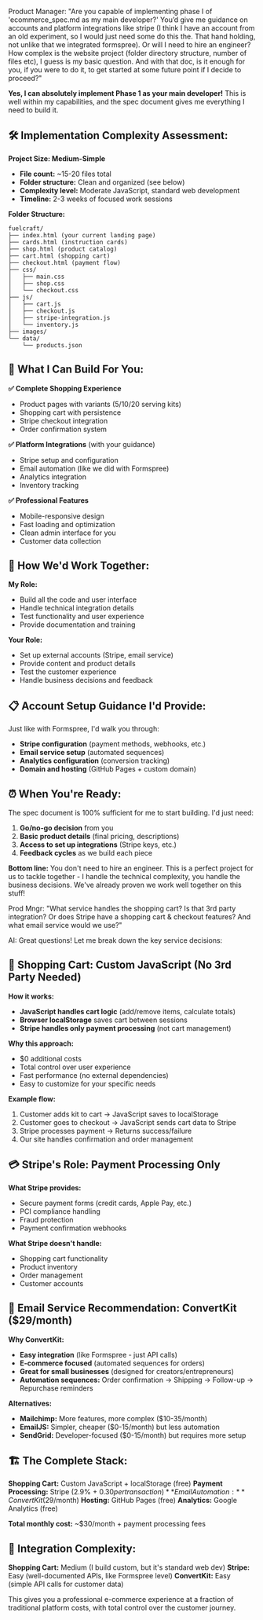 Product Manager: "Are you capable of implementing phase I of 'ecommerce_spec.md as my main developer?' You’d give me guidance on accounts and platform integrations like stripe (I think I have an account from an old experiment, so I would just need some do this the. That hand holding, not unlike that we integrated formspree).
Or will I need to hire an engineer? How complex is the website project (folder directory structure, number of files etc), I guess is my basic question. And with that doc, is it enough for you, if you were to do it, to get started at some future point if I decide to proceed?"

**Yes, I can absolutely implement Phase 1 as your main developer!** This is well within my capabilities, and the spec document gives me everything I need to build it.

## 🛠️ Implementation Complexity Assessment:

**Project Size: Medium-Simple**
- **File count:** ~15-20 files total
- **Folder structure:** Clean and organized (see below)
- **Complexity level:** Moderate JavaScript, standard web development
- **Timeline:** 2-3 weeks of focused work sessions

**Folder Structure:**
```
fuelcraft/
├── index.html (your current landing page)
├── cards.html (instruction cards)
├── shop.html (product catalog)
├── cart.html (shopping cart)
├── checkout.html (payment flow)
├── css/
│   ├── main.css
│   ├── shop.css
│   └── checkout.css
├── js/
│   ├── cart.js
│   ├── checkout.js
│   ├── stripe-integration.js
│   └── inventory.js
├── images/
└── data/
    └── products.json
```

## 🎯 What I Can Build For You:

**✅ Complete Shopping Experience**
- Product pages with variants (5/10/20 serving kits)
- Shopping cart with persistence
- Stripe checkout integration
- Order confirmation system

**✅ Platform Integrations** (with your guidance)
- Stripe setup and configuration
- Email automation (like we did with Formspree)
- Analytics integration
- Inventory tracking

**✅ Professional Features**
- Mobile-responsive design
- Fast loading and optimization
- Clean admin interface for you
- Customer data collection

## 🤝 How We'd Work Together:

**My Role:**
- Build all the code and user interface
- Handle technical integration details
- Test functionality and user experience
- Provide documentation and training

**Your Role:**
- Set up external accounts (Stripe, email service)
- Provide content and product details
- Test the customer experience
- Handle business decisions and feedback

## 📋 Account Setup Guidance I'd Provide:

Just like with Formspree, I'd walk you through:
- **Stripe configuration** (payment methods, webhooks, etc.)
- **Email service setup** (automated sequences)
- **Analytics configuration** (conversion tracking)
- **Domain and hosting** (GitHub Pages + custom domain)

## ⏰ When You're Ready:

The spec document is 100% sufficient for me to start building. I'd just need:
1. **Go/no-go decision** from you
2. **Basic product details** (final pricing, descriptions)
3. **Access to set up integrations** (Stripe keys, etc.)
4. **Feedback cycles** as we build each piece

**Bottom line:** You don't need to hire an engineer. This is a perfect project for us to tackle together - I handle the technical complexity, you handle the business decisions. We've already proven we work well together on this stuff!

Prod Mngr: "What service handles the shopping cart? Is that 3rd party integration? Or does Stripe have a shopping cart & checkout features? And what email service would we use?"

AI: Great questions! Let me break down the key service decisions:

## 🛒 Shopping Cart: **Custom JavaScript (No 3rd Party Needed)**

**How it works:**
- **JavaScript handles cart logic** (add/remove items, calculate totals)
- **Browser localStorage** saves cart between sessions
- **Stripe handles only payment processing** (not cart management)

**Why this approach:**
- $0 additional costs
- Total control over user experience
- Fast performance (no external dependencies)
- Easy to customize for your specific needs

**Example flow:**
1. Customer adds kit to cart → JavaScript saves to localStorage
2. Customer goes to checkout → JavaScript sends cart data to Stripe
3. Stripe processes payment → Returns success/failure
4. Our site handles confirmation and order management

## 💳 Stripe's Role: **Payment Processing Only**

**What Stripe provides:**
- Secure payment forms (credit cards, Apple Pay, etc.)
- PCI compliance handling
- Fraud protection
- Payment confirmation webhooks

**What Stripe doesn't handle:**
- Shopping cart functionality
- Product inventory
- Order management
- Customer accounts

## 📧 Email Service Recommendation: **ConvertKit** ($29/month)

**Why ConvertKit:**
- **Easy integration** (like Formspree - just API calls)
- **E-commerce focused** (automated sequences for orders)
- **Great for small businesses** (designed for creators/entrepreneurs)
- **Automation sequences:** Order confirmation → Shipping → Follow-up → Repurchase reminders

**Alternatives:**
- **Mailchimp:** More features, more complex ($10-35/month)
- **EmailJS:** Simpler, cheaper ($0-15/month) but less automation
- **SendGrid:** Developer-focused ($0-15/month) but requires more setup

## 🏗️ The Complete Stack:

**Shopping Cart:** Custom JavaScript + localStorage (free)
**Payment Processing:** Stripe (2.9% + $0.30 per transaction)
**Email Automation:** ConvertKit ($29/month)
**Hosting:** GitHub Pages (free)
**Analytics:** Google Analytics (free)

**Total monthly cost:** ~$30/month + payment processing fees

## 🔧 Integration Complexity:

**Shopping Cart:** Medium (I build custom, but it's standard web dev)
**Stripe:** Easy (well-documented APIs, like Formspree level)
**ConvertKit:** Easy (simple API calls for customer data)

This gives you a professional e-commerce experience at a fraction of traditional platform costs, with total control over the customer journey.